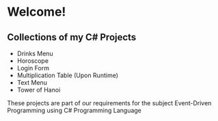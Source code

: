 
# Welcome!

## Collections of my C# Projects

  * Drinks Menu
  * Horoscope
  * Login Form
  * Multiplication Table (Upon Runtime)
  * Text Menu
  * Tower of Hanoi
  
  These projects are part of our requirements for the subject Event-Driven Programming using C# Programming Language
